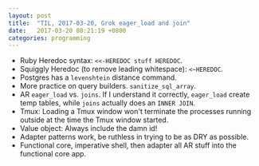 ```yaml
---
layout: post
title:  "TIL, 2017-03-20, Grok eager_load and join"
date:   2017-03-20 08:21:19 +0800
categories: programming
---
```


- Ruby Heredoc syntax: `<<-HEREDOC stuff HEREDOC`.
- Squiggly Heredoc (to remove leading whitespace): `<~HEREDOC`.
- Postgres has a `levenshtein` distance command.
- More practice on query builders. `sanitize_sql_array`.
- AR `eager_load` vs. `joins`. If I understand it correctly, `eager_load` create temp tables, while `joins` actually does an `INNER JOIN`.
- Tmux: Loading a Tmux window won't terminate the processes running outside at the time the Tmux window started.
- Value object: Always include the damn id!
- Adapter patterns work, be ruthless in trying to be as DRY as possible.
- Functional core, imperative shell, then adapter all AR stuff into the functional core app.
